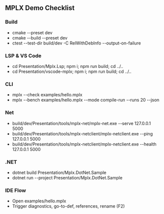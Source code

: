 ## MPLX Demo Checklist

### Build
- cmake --preset dev
- cmake --build --preset dev
- ctest --test-dir build/dev -C RelWithDebInfo --output-on-failure

### LSP & VS Code
- cd Presentation/Mplx.Lsp; npm i; npm run build; cd ../..
- cd Presentation/vscode-mplx; npm i; npm run build; cd ../..

### CLI
- mplx --check examples/hello.mplx
- mplx --bench examples/hello.mplx --mode compile-run --runs 20 --json

### Net
- build/dev/Presentation/tools/mplx-net/mplx-net.exe --serve 127.0.0.1 5000
- build/dev/Presentation/tools/mplx-netclient/mplx-netclient.exe --ping 127.0.0.1 5000
- build/dev/Presentation/tools/mplx-netclient/mplx-netclient.exe --health 127.0.0.1 5000

### .NET
- dotnet build Presentation/Mplx.DotNet.Sample
- dotnet run --project Presentation/Mplx.DotNet.Sample

### IDE Flow
- Open examples/hello.mplx
- Trigger diagnostics, go-to-def, references, rename (F2)

